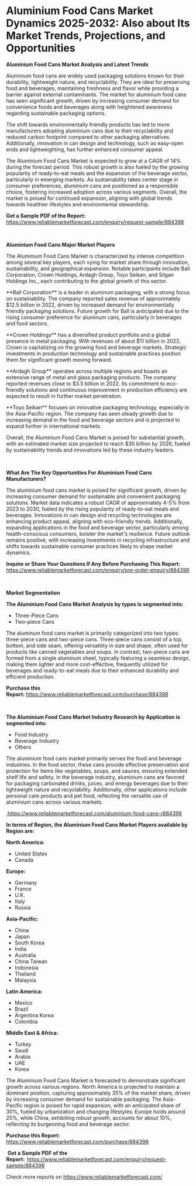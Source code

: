 <p><h1>Aluminium Food Cans Market Dynamics 2025-2032: Also about Its Market Trends, Projections, and Opportunities</h1></p><p><strong>Aluminium Food Cans Market Analysis and Latest Trends</strong></p>
<p><p>Aluminium food cans are widely used packaging solutions known for their durability, lightweight nature, and recyclability. They are ideal for preserving food and beverages, maintaining freshness and flavor while providing a barrier against external contaminants. The market for aluminium food cans has seen significant growth, driven by increasing consumer demand for convenience foods and beverages along with heightened awareness regarding sustainable packaging options.</p><p>The shift towards environmentally friendly products has led to more manufacturers adopting aluminium cans due to their recyclability and reduced carbon footprint compared to other packaging alternatives. Additionally, innovation in can design and technology, such as easy-open ends and lightweighting, has further enhanced consumer appeal. </p><p>The Aluminium Food Cans Market is expected to grow at a CAGR of 14% during the forecast period. This robust growth is also fueled by the growing popularity of ready-to-eat meals and the expansion of the beverage sector, particularly in emerging markets. As sustainability takes center stage in consumer preferences, aluminium cans are positioned as a responsible choice, fostering increased adoption across various segments. Overall, the market is poised for continued expansion, aligning with global trends towards healthier lifestyles and environmental stewardship.</p></p>
<p><strong>Get a Sample PDF of the Report:&nbsp;</strong> <a href="https://www.reliablemarketforecast.com/enquiry/request-sample/884398?utm_campaign=3512&utm_medium=2&utm_source=Github&utm_content=ia&utm_term=04042025&utm_id=aluminium-food-cans">https://www.reliablemarketforecast.com/enquiry/request-sample/884398</a></p>
<p>&nbsp;</p>
<p><strong>Aluminium Food Cans Major Market Players</strong></p>
<p><p>The Aluminium Food Cans Market is characterized by intense competition among several key players, each vying for market share through innovation, sustainability, and geographical expansion. Notable participants include Ball Corporation, Crown Holdings, Ardagh Group, Toyo Seikan, and Silgan Holdings Inc., each contributing to the global growth of this sector.</p><p>**Ball Corporation** is a leader in aluminum packaging, with a strong focus on sustainability. The company reported sales revenue of approximately $12.5 billion in 2022, driven by increased demand for environmentally friendly packaging solutions. Future growth for Ball is anticipated due to the rising consumer preference for aluminum cans, particularly in beverages and food sectors.</p><p>**Crown Holdings** has a diversified product portfolio and a global presence in metal packaging. With revenues of about $11 billion in 2022, Crown is capitalizing on the growing food and beverage markets. Strategic investments in production technology and sustainable practices position them for significant growth moving forward.</p><p>**Ardagh Group** operates across multiple regions and boasts an extensive range of metal and glass packaging products. The company reported revenues close to $3.5 billion in 2022. Its commitment to eco-friendly solutions and continuous improvement in production efficiency are expected to result in further market penetration.</p><p>**Toyo Seikan** focuses on innovative packaging technology, especially in the Asia-Pacific region. The company has seen steady growth due to increasing demand in the food and beverage sectors and is projected to expand further in international markets.</p><p>Overall, the Aluminium Food Cans Market is poised for substantial growth, with an estimated market size projected to reach $30 billion by 2026, fueled by sustainability trends and innovations led by these industry leaders.</p></p>
<p>&nbsp;</p>
<p><strong>What Are The Key Opportunities For Aluminium Food Cans Manufacturers?</strong></p>
<p><p>The aluminium food cans market is poised for significant growth, driven by increasing consumer demand for sustainable and convenient packaging solutions. Market data indicates a robust CAGR of approximately 4-5% from 2023 to 2030, fueled by the rising popularity of ready-to-eat meals and beverages. Innovations in can design and recycling technologies are enhancing product appeal, aligning with eco-friendly trends. Additionally, expanding applications in the food and beverage sector, particularly among health-conscious consumers, bolster the market's resilience. Future outlook remains positive, with increasing investments in recycling infrastructure and shifts towards sustainable consumer practices likely to shape market dynamics.</p></p>
<p><strong>Inquire or Share Your Questions If Any Before Purchasing This Report:</strong> <a href="https://www.reliablemarketforecast.com/enquiry/pre-order-enquiry/884398?utm_campaign=3512&utm_medium=2&utm_source=Github&utm_content=ia&utm_term=04042025&utm_id=aluminium-food-cans">https://www.reliablemarketforecast.com/enquiry/pre-order-enquiry/884398</a></p>
<p>&nbsp;</p>
<p><strong>Market Segmentation</strong></p>
<p><strong>The Aluminium Food Cans Market Analysis by types is segmented into:</strong></p>
<p><ul><li>Three-Piece Cans</li><li>Two-piece Cans</li></ul></p>
<p><p>The aluminum food cans market is primarily categorized into two types: three-piece cans and two-piece cans. Three-piece cans consist of a top, bottom, and side seam, offering versatility in size and shape, often used for products like canned vegetables and soups. In contrast, two-piece cans are formed from a single aluminum sheet, typically featuring a seamless design, making them lighter and more cost-effective, frequently utilized for beverages and ready-to-eat meals due to their enhanced durability and efficient production.</p></p>
<p><strong>Purchase this Report:&nbsp;</strong><a href="https://www.reliablemarketforecast.com/purchase/884398?utm_campaign=3512&utm_medium=2&utm_source=Github&utm_content=ia&utm_term=04042025&utm_id=aluminium-food-cans">https://www.reliablemarketforecast.com/purchase/884398</a></p>
<p>&nbsp;</p>
<p><strong>The Aluminium Food Cans Market Industry Research by Application is segmented into:</strong></p>
<p><ul><li>Food Industry</li><li>Beverage Industry</li><li>Others</li></ul></p>
<p><p>The aluminium food cans market primarily serves the food and beverage industries. In the food sector, these cans provide effective preservation and protection for items like vegetables, soups, and sauces, ensuring extended shelf life and safety. In the beverage industry, aluminium cans are favored for packaging carbonated drinks, juices, and energy beverages due to their lightweight nature and recyclability. Additionally, other applications include personal care products and pet food, reflecting the versatile use of aluminium cans across various markets.</p></p>
<p><a href="https://www.reliablemarketforecast.com/aluminium-food-cans-r884398?utm_campaign=3512&utm_medium=2&utm_source=Github&utm_content=ia&utm_term=04042025&utm_id=aluminium-food-cans">&nbsp;https://www.reliablemarketforecast.com/aluminium-food-cans-r884398</a></p>
<p><strong>In terms of Region, the Aluminium Food Cans Market Players available by Region are:</strong></p>
<p>
    <p> <strong> North America: </strong>
        <ul>
            <li>United States</li>
            <li>Canada</li>
        </ul>
        </p> 
    <p> <strong> Europe: </strong>
        <ul>
            <li>Germany</li>
            <li>France</li>
            <li>U.K.</li>
            <li>Italy</li>
            <li>Russia</li>
        </ul>
        </p> 
    <p> <strong> Asia-Pacific: </strong>
        <ul>
            <li>China</li>
            <li>Japan</li>
            <li>South Korea</li>
            <li>India</li>
            <li>Australia</li>
            <li>China Taiwan</li>
            <li>Indonesia</li>
            <li>Thailand</li>
            <li>Malaysia</li>
        </ul>
        </p> 
    <p> <strong> Latin America: </strong>
        <ul>
            <li>Mexico</li>
            <li>Brazil</li>
            <li>Argentina Korea</li>
            <li>Colombia</li>
        </ul>
        </p> 
    <p> <strong> Middle East & Africa: </strong>
        <ul>
            <li>Turkey</li>
            <li>Saudi</li>
            <li>Arabia</li>
            <li>UAE</li>
            <li>Korea</li>
        </ul>
    </p>
    </p>
<p><p>The Aluminium Food Cans Market is forecasted to demonstrate significant growth across various regions. North America is projected to maintain a dominant position, capturing approximately 35% of the market share, driven by increasing consumer demand for sustainable packaging. The Asia-Pacific region is poised for rapid expansion, with an anticipated share of 30%, fueled by urbanization and changing lifestyles. Europe holds around 25%, while China, exhibiting robust growth, accounts for about 10%, reflecting its burgeoning food and beverage sector.</p></p>
<p><strong>Purchase this Report: </strong><a href="https://www.reliablemarketforecast.com/purchase/884398?utm_campaign=3512&utm_medium=2&utm_source=Github&utm_content=ia&utm_term=04042025&utm_id=aluminium-food-cans">https://www.reliablemarketforecast.com/purchase/884398</a></p>
<p>&nbsp;<strong>Get a Sample PDF of the Report:&nbsp;&nbsp;</strong><a href="https://www.reliablemarketforecast.com/enquiry/request-sample/884398?utm_campaign=3512&utm_medium=2&utm_source=Github&utm_content=ia&utm_term=04042025&utm_id=aluminium-food-cans">https://www.reliablemarketforecast.com/enquiry/request-sample/884398</a></p>
<p><strong></strong></p>
<p>Check more reports on <a href="https://www.reliablemarketforecast.com/?utm_campaign=3512&utm_medium=2&utm_source=Github&utm_content=ia&utm_term=04042025&utm_id=aluminium-food-cans">https://www.reliablemarketforecast.com/</a></p>